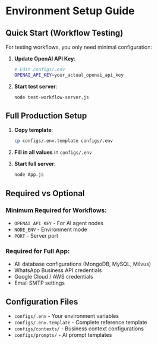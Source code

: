 # Environment Setup Guide

## Quick Start (Workflow Testing)

For testing workflows, you only need minimal configuration:

1. **Update OpenAI API Key**:
   ```bash
   # Edit configs/.env
   OPENAI_API_KEY=your_actual_openai_api_key
   ```

2. **Start test server**:
   ```bash
   node test-workflow-server.js
   ```

## Full Production Setup

1. **Copy template**:
   ```bash
   cp configs/.env.template configs/.env
   ```

2. **Fill in all values** in `configs/.env`

3. **Start full server**:
   ```bash
   node App.js
   ```

## Required vs Optional

### Minimum Required for Workflows:
- `OPENAI_API_KEY` - For AI agent nodes
- `NODE_ENV` - Environment mode
- `PORT` - Server port

### Required for Full App:
- All database configurations (MongoDB, MySQL, Milvus)
- WhatsApp Business API credentials
- Google Cloud / AWS credentials
- Email SMTP settings

## Configuration Files

- `configs/.env` - Your environment variables
- `configs/.env.template` - Complete reference template
- `configs/contexts/` - Business context configurations
- `configs/prompts/` - AI prompt templates